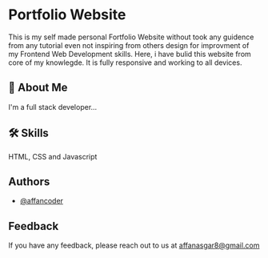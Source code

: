 # Portfolio Website

This is my self made personal Fortfolio Website without took any guidence from any tutorial even not inspiring from others design for improvment of my Frontend Web Development skills. Here, i have bulid this website from core of my knowlegde. It is fully responsive and working to all devices.


## 🚀 About Me
I'm a full stack developer...


## 🛠 Skills
HTML, CSS and Javascript


## Authors

- [@affancoder](https://github.com/affancoder)


## Feedback

If you have any feedback, please reach out to us at affanasgar8@gmail.com

